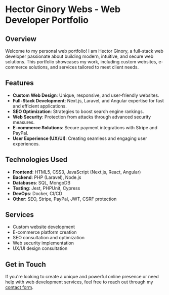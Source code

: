# Hector Ginory Webs - Web Developer Portfolio

## Overview
Welcome to my personal web portfolio! I am Hector Ginory, a full-stack web developer passionate about building modern, intuitive, and secure web solutions. This portfolio showcases my work, including custom websites, e-commerce solutions, and services tailored to meet client needs.

## Features
- **Custom Web Design**: Unique, responsive, and user-friendly websites.
- **Full-Stack Development**: Next.js, Laravel, and Angular expertise for fast and efficient applications.
- **SEO Optimization**: Strategies to boost search engine rankings.
- **Web Security**: Protection from attacks through advanced security measures.
- **E-commerce Solutions**: Secure payment integrations with Stripe and PayPal.
- **User Experience (UX/UI)**: Creating seamless and engaging user experiences.

## Technologies Used
- **Frontend**: HTML5, CSS3, JavaScript (Next.js, React, Angular)
- **Backend**: PHP (Laravel), Node.js
- **Databases**: SQL, MongoDB
- **Testing**: Jest, PHPUnit, Cypress
- **DevOps**: Docker, CI/CD
- **Other**: SEO, Stripe, PayPal, JWT, CSRF protection

## Services
- Custom website development
- E-commerce platform creation
- SEO consultation and optimization
- Web security implementation
- UX/UI design consultation

## Get in Touch
If you're looking to create a unique and powerful online presence or need help with web development services, feel free to reach out through my [contact form](#).

